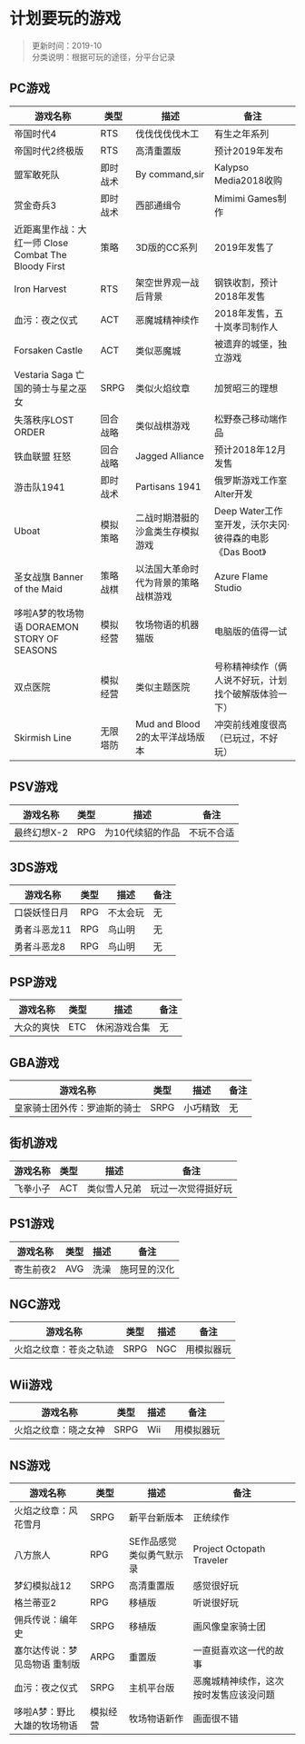 # 计划要玩的游戏
>更新时间：2019-10  
>分类说明：根据可玩的途径，分平台记录  

## PC游戏  
| 游戏名称 | 类型 | 描述 | 备注  
| -------- | --- | --- | ---
| 帝国时代4 | RTS | 伐伐伐伐伐木工 | 有生之年系列  
| 帝国时代2终极版 | RTS | 高清重置版 | 预计2019年发布  
| 盟军敢死队 | 即时战术 | By command,sir | Kalypso Media2018收购
| 赏金奇兵3 | 即时战术 | 西部通缉令 | Mimimi Games制作
| 近距离里作战：大红一师 Close Combat The Bloody First | 策略 | 3D版的CC系列 | 2019年发售了
| Iron Harvest | RTS | 架空世界观一战后背景 | 钢铁收割，预计2018年发售
| 血污：夜之仪式 | ACT | 恶魔城精神续作 | 2018年发售，五十岚孝司制作人
| Forsaken Castle | ACT | 类似恶魔城 | 被遗弃的城堡，独立游戏
| Vestaria Saga 亡国的骑士与星之巫女 | SRPG | 类似火焰纹章 | 加贺昭三的理想
| 失落秩序LOST ORDER | 回合战略 | 类似战棋游戏 | 松野泰己移动端作品
| 铁血联盟 狂怒 | 回合战略 | Jagged Alliance | 预计2018年12月发售
| 游击队1941 | 即时战术 | Partisans 1941 | 俄罗斯游戏工作室Alter开发
| Uboat | 模拟策略 | 二战时期潜艇的沙盒类生存模拟游戏 | Deep Water工作室开发，沃尔夫冈·彼得森的电影《Das Boot》
| 圣女战旗 Banner of the Maid | 策略战棋 | 以法国大革命时代为背景的策略战棋游戏 | Azure Flame Studio
| 哆啦A梦的牧场物语 DORAEMON STORY OF SEASONS | 模拟经营 | 牧场物语的机器猫版 | 电脑版的值得一试
| 双点医院 | 模拟经营 | 类似主题医院 | 号称精神续作（俩人说不好玩，计划找个破解版体验一下）
| Skirmish Line | 无限塔防 | Mud and Blood 2的太平洋战场版本| 冲突前线难度很高（已玩过，不好玩）

## PSV游戏
| 游戏名称 | 类型 | 描述 | 备注
| ------- | --- | --- | ---
| 最终幻想X-2 | RPG | 为10代续貂的作品 | 不玩不合适

## 3DS游戏  
| 游戏名称 | 类型 | 描述 | 备注
| ------- | --- | --- | ---
| 口袋妖怪日月 | RPG | 不太会玩 | 无
| 勇者斗恶龙11 | RPG | 鸟山明 | 无
| 勇者斗恶龙8 | RPG | 鸟山明 | 无

## PSP游戏  
| 游戏名称 | 类型 | 描述 | 备注
| ------- | --- | --- | ---
| 大众的爽快 | ETC | 休闲游戏合集 | 无

## GBA游戏  
| 游戏名称 | 类型 | 描述 | 备注
| ------- | --- | --- | ---
| 皇家骑士团外传：罗迪斯的骑士 | SRPG | 小巧精致 | 无

## 街机游戏  
| 游戏名称 | 类型 | 描述 | 备注
| ------- | --- | --- | ---
| 飞拳小子 | ACT | 类似雪人兄弟 | 玩过一次觉得挺好玩

## PS1游戏  
| 游戏名称 | 类型 | 描述 | 备注
| ------- | --- | --- | ---
| 寄生前夜2 | AVG | 洗澡 | 施珂昱的汉化

## NGC游戏  
| 游戏名称 | 类型 | 描述 | 备注
| ------- | --- | --- | ---
| 火焰之纹章：苍炎之轨迹 | SRPG | NGC | 用模拟器玩

## Wii游戏  
| 游戏名称 | 类型 | 描述 | 备注
| ------- | --- | --- | ---
| 火焰之纹章：晓之女神 | SRPG | Wii | 用模拟器玩

## NS游戏
| 游戏名称 | 类型 | 描述 | 备注
| ------- | --- | --- | ---
| 火焰之纹章：风花雪月 | SRPG | 新平台新版本 | 正统续作
| 八方旅人 | RPG | SE作品感觉类似勇气默示录 | Project Octopath Traveler
| 梦幻模拟战12 | SRPG | 高清重置版 | 感觉很好玩
| 格兰蒂亚2 | RPG | 移植版 | 听说很好玩
| 佣兵传说：编年史 | SRPG | 移植版 | 画风像皇家骑士团
| 塞尔达传说：梦见岛物语 重制版 | ARPG | 重置版 | 一直挺喜欢这一代的故事
| 血污：夜之仪式 | SRPG | 主机平台版 | 恶魔城精神续作，这次按时发售应该没问题
| 哆啦A梦：野比大雄的牧场物语 | 模拟经营 | 牧场物语新作 | 画面很不错

